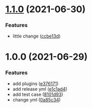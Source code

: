 # [1.1.0](https://github.com/CodeLittlePrince/npm-pack-manage-semantic-release/compare/v1.0.0...v1.1.0) (2021-06-30)


### Features

* little change ([ccbe13d](https://github.com/CodeLittlePrince/npm-pack-manage-semantic-release/commit/ccbe13d573041b6e604ef732b11daf338f6735dc))

# 1.0.0 (2021-06-29)


### Features

* add plugins ([e376171](https://github.com/CodeLittlePrince/npm-pack-manage-semantic-release/commit/e376171ff379b863550c826c1581d3f0f05708b6))
* add release yml ([e1c1ad4](https://github.com/CodeLittlePrince/npm-pack-manage-semantic-release/commit/e1c1ad453c09f9c6aed910baf9cdeaa0d8ea768f))
* add test case ([8101d93](https://github.com/CodeLittlePrince/npm-pack-manage-semantic-release/commit/8101d938e81c94df1cfe538a304a9bf9146e3ef0))
* change yml ([0a85c34](https://github.com/CodeLittlePrince/npm-pack-manage-semantic-release/commit/0a85c347b459230909ab6b59e911adcb740864dd))

